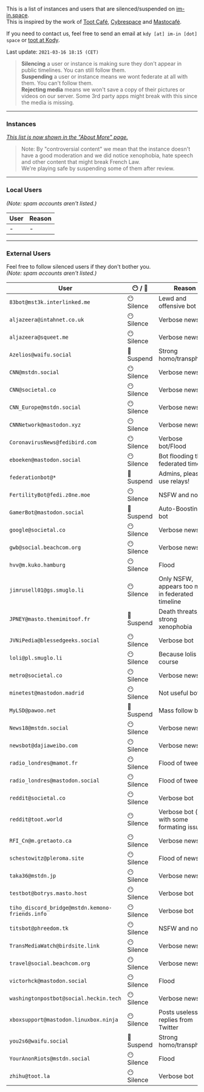 This is a list of instances and users that are silenced/suspended on [im-in.space](https://im-in.space/).  
This is inspired by the work of [Toot Café](https://github.com/tootcafe/blocked-on-mastodon), [Cybrespace](https://cybre.space/users/chr/updates/2616) and [Mastocafé](https://social.wxcafe.net/users/wxcafe/updates/2651).

If you need to contact us, feel free to send an email at `kdy [at] im-in [dot] space` or [toot at Kody](https://im-in.space/@kdy).

Last update: `2021-03-16 18:15 (CET)`

> **Silencing** a user or instance is making sure they don't appear in public timelines. You can still follow them.  
> **Suspending** a user or instance means we wont federate at all with them. You can't follow them.  
> **Rejecting media** means we won't save a copy of their pictures or videos on our server. Some 3rd party apps might break with this since the media is missing.

---

### Instances

_[This list is now shown in the "About More" page.](https://im-in.space/about/more#unavailable-content)_

> Note: By "controversial content" we mean that the instance doesn't have a good moderation and we did notice xenophobia, hate speech and other content that might break French Law.  
> We're playing safe by suspending some of them after review.

---

### Local Users

_(Note: spam accounts aren't listed.)_

| User | Reason |
|------|--------|
| -    | -      |

---

### External Users

Feel free to follow silenced users if they don't bother you.  
_(Note: spam accounts aren't listed.)_

| User | 😶 / 🚫 | Reason |
|------|------------------------------|--------|
| `83bot@mst3k.interlinked.me` | 😶 Silence | Lewd and offensive bot |
| `aljazeera@intahnet.co.uk` | 😶 Silence | Verbose news bot |
| `aljazeera@squeet.me` | 😶 Silence | Verbose news bot |
| `Azelios@waifu.social` | 🚫 Suspend | Strong homo/transphobia |
| `CNN@mstdn.social` | 😶 Silence | Verbose news bot |
| `CNN@societal.co` | 😶 Silence | Verbose news bot |
| `CNN_Europe@mstdn.social` | 😶 Silence | Verbose news bot |
| `CNNNetwork@mastodon.xyz` | 😶 Silence | Verbose news bot |
| `CoronavirusNews@fedibird.com` | 😶 Silence | Verbose bot/Flood |
| `eboeken@mastodon.social` | 😶 Silence | Bot flooding the federated timeline |
| `federationbot@*` | 🚫 Suspend | Admins, please use relays! |
| `FertilityBot@fedi.z0ne.moe` | 😶 Silence | NSFW and no CW |
| `GamerBot@mastodon.social` | 🚫 Suspend | Auto-Boosting bot |
| `google@societal.co` | 😶 Silence | Verbose news bot |
| `gwb@social.beachcom.org` | 😶 Silence | Verbose news bot |
| `hvv@m.kuko.hamburg` | 😶 Silence | Flood |
| `jimrusell01@gs.smuglo.li` | 😶 Silence | Only NSFW, appears too much in federated timeline |
| `JPNEY@masto.themimitoof.fr` | 🚫 Suspend | Death threats, strong xenophobia |
| `JVNiPedia@blessedgeeks.social` | 😶 Silence | Verbose bot |
| `loli@pl.smuglo.li` | 😶 Silence | Because lolis of course |
| `metro@societal.co` | 😶 Silence | Verbose news bot |
| `minetest@mastodon.madrid` | 😶 Silence | Not useful bot |
| `MyLSD@pawoo.net` | 🚫 Suspend | Mass follow bot |
| `News18@mstdn.social` | 😶 Silence | Verbose news bot |
| `newsbot@dajiaweibo.com ` | 😶 Silence | Verbose news bot |
| `radio_londres@mamot.fr` | 😶 Silence | Flood of tweets |
| `radio_londres@mastodon.social` | 😶 Silence | Flood of tweets |
| `reddit@societal.co` | 😶 Silence | Verbose bot |
| `reddit@toot.world` | 😶 Silence | Verbose bot (and with some formating issues) |
| `RFI_Cn@m.gretaoto.ca` | 😶 Silence | Verbose news bot |
| `schestowitz@pleroma.site` | 😶 Silence | Flood of news |
| `taka36@mstdn.jp` | 😶 Silence | Verbose news bot |
| `testbot@botrys.masto.host` | 😶 Silence | Verbose bot |
| `tiho_discord_bridge@mstdn.kemono-friends.info` | 😶 Silence | Verbose bot |
| `titsbot@phreedom.tk` | 😶 Silence | NSFW and no CW |
| `TransMediaWatch@birdsite.link` | 😶 Silence | Verbose news bot |
| `travel@social.beachcom.org` | 😶 Silence | Verbose news bot |
| `victorhck@mastodon.social` | 😶 Silence | Flood |
| `washingtonpostbot@social.heckin.tech` | 😶 Silence | Verbose news bot |
| `xboxsupport@mastodon.linuxbox.ninja` | 😶 Silence | Posts useless replies from Twitter |
| `you2s6@waifu.social` | 🚫 Suspend | Strong homo/transphobia |
| `YourAnonRiots@mstdn.social` | 😶 Silence | Flood |
| `zhihu@toot.la` | 😶 Silence | Verbose bot |
